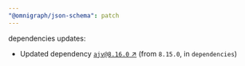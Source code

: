 ```yaml
---
"@omnigraph/json-schema": patch
---
```

dependencies updates:
  - Updated dependency [`ajv@8.16.0` ↗︎](https://www.npmjs.com/package/ajv/v/8.16.0) (from `8.15.0`, in `dependencies`)
